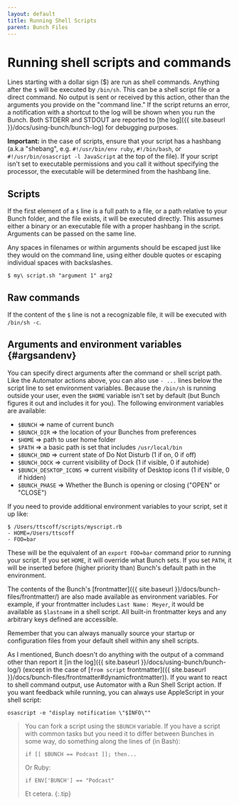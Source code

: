 ```yaml
---
layout: default
title: Running Shell Scripts
parent: Bunch Files
---
```

# Running shell scripts and commands

Lines starting with a dollar sign (\$) are run as shell commands. Anything after the `$` will be executed by `/bin/sh`. This can be a shell script file or a direct command. No output is sent or received by this action, other than the arguments you provide on the "command line." If the script returns an error, a notification with a shortcut to the log will be shown when you run the Bunch. Both STDERR and STDOUT are reported to [the log]({{ site.baseurl }}/docs/using-bunch/bunch-log) for debugging purposes.

**Important:** in the case of scripts, ensure that your script has a hashbang (a.k.a "shebang", e.g. `#!/usr/bin/env ruby`, `#!/bin/bash`, or `#!/usr/bin/osascript -l JavaScript` at the top of the file). If your script isn't set to executable permissions and you call it without specifying the processor, the executable will be determined from the hashbang line.

## Scripts

If the first element of a `$` line is a full path to a file, or a path relative to your Bunch folder, and the file exists, it will be executed directly. This assumes either a binary or an executable file with a proper hashbang in the script. Arguments can be passed on the same line.

Any spaces in filenames or within arguments should be escaped just like they would on the command line, using either double quotes or escaping individual spaces with backslashes.

    $ my\ script.sh "argument 1" arg2

## Raw commands

If the content of the `$` line is not a recognizable file, it will be executed with `/bin/sh -c`.

## Arguments and environment variables {#argsandenv}

You can specify direct arguments after the command or shell script path. Like the Automator actions above, you can also use `- ...` lines below the script line to set environment variables. Because the `/bin/sh` is running outside your user, even the `$HOME` variable isn't set by default (but Bunch figures it out and includes it for you). The following environment variables are available:

- `$BUNCH` => name of current bunch
- `$BUNCH_DIR` => the location of your Bunches from preferences
- `$HOME` => path to user home folder
- `$PATH` => a basic path is set that includes `/usr/local/bin`
- `$BUNCH_DND` => current state of Do Not Disturb (1 if on, 0 if off)
- `$BUNCH_DOCK` => current visibility of Dock (1 if visible, 0 if autohide)
- `$BUNCH_DESKTOP_ICONS` => current visibility of Desktop icons (1 if visible, 0 if hidden)
- `$BUNCH_PHASE` => Whether the Bunch is opening or closing ("OPEN" or "CLOSE")

If you need to provide additional environment variables to your script, set it up like:

    $ /Users/ttscoff/scripts/myscript.rb
    - HOME=/Users/ttscoff
    - FOO=bar

These will be the equivalent of an `export FOO=bar` command prior to running your script. If you set `HOME`, it will override what Bunch sets. If you set `PATH`, it will be inserted before (higher priority than) Bunch's default path in the environment. 

The contents of the Bunch's [frontmatter]({{ site.baseurl }}/docs/bunch-files/frontmatter/) are also made available as environment variables. For example, if your frontmatter includes `Last Name: Meyer`, it would be available as `$lastname` in a shell script. All built-in frontmatter keys and any arbitrary keys defined are accessible.

Remember that you can always manually source your startup or configuration files from your default shell within any shell scripts.

As I mentioned, Bunch doesn't do anything with the output of a command other than report it [in the log]({{ site.baseurl }}/docs/using-bunch/bunch-log/) (except in the case of [`from script` frontmatter]({{ site.baseurl }}/docs/bunch-files/frontmatter#dynamicfrontmatter)). If you want to react to shell command output, use Automator with a Run Shell Script action. If you want feedback while running, you can always use AppleScript in your shell script:

    osascript -e "display notification \"$INFO\""

> You can fork a script using the `$BUNCH` variable. If you have a script with common tasks but you need it to differ between Bunches in some way, do something along the lines of (in Bash):
>
> `if [[ $BUNCH == Podcast ]]; then...`
>
> Or Ruby:
>
> `if ENV['BUNCH'] == "Podcast"`
>
> Et cetera.
{:.tip}
